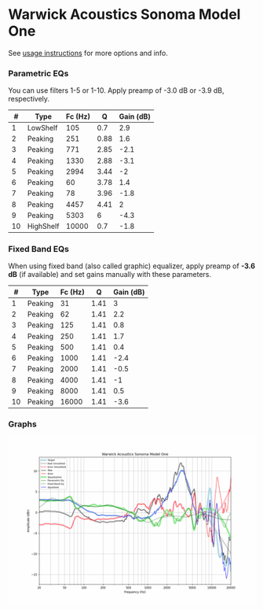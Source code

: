# Warwick Acoustics Sonoma Model One
See [usage instructions](https://github.com/jaakkopasanen/AutoEq#usage) for more options and info.

### Parametric EQs
You can use filters 1-5 or 1-10. Apply preamp of -3.0 dB or -3.9 dB, respectively.

|   # | Type      |   Fc (Hz) |    Q |   Gain (dB) |
|-----|-----------|-----------|------|-------------|
|   1 | LowShelf  |       105 | 0.7  |         2.9 |
|   2 | Peaking   |       251 | 0.88 |         1.6 |
|   3 | Peaking   |       771 | 2.85 |        -2.1 |
|   4 | Peaking   |      1330 | 2.88 |        -3.1 |
|   5 | Peaking   |      2994 | 3.44 |        -2   |
|   6 | Peaking   |        60 | 3.78 |         1.4 |
|   7 | Peaking   |        78 | 3.96 |        -1.8 |
|   8 | Peaking   |      4457 | 4.41 |         2   |
|   9 | Peaking   |      5303 | 6    |        -4.3 |
|  10 | HighShelf |     10000 | 0.7  |        -1.8 |

### Fixed Band EQs
When using fixed band (also called graphic) equalizer, apply preamp of **-3.6 dB** (if available) and set gains manually with these parameters.

|   # | Type    |   Fc (Hz) |    Q |   Gain (dB) |
|-----|---------|-----------|------|-------------|
|   1 | Peaking |        31 | 1.41 |         3   |
|   2 | Peaking |        62 | 1.41 |         2.2 |
|   3 | Peaking |       125 | 1.41 |         0.8 |
|   4 | Peaking |       250 | 1.41 |         1.7 |
|   5 | Peaking |       500 | 1.41 |         0.4 |
|   6 | Peaking |      1000 | 1.41 |        -2.4 |
|   7 | Peaking |      2000 | 1.41 |        -0.5 |
|   8 | Peaking |      4000 | 1.41 |        -1   |
|   9 | Peaking |      8000 | 1.41 |         0.5 |
|  10 | Peaking |     16000 | 1.41 |        -3.6 |

### Graphs
![](./Warwick%20Acoustics%20Sonoma%20Model%20One.png)
